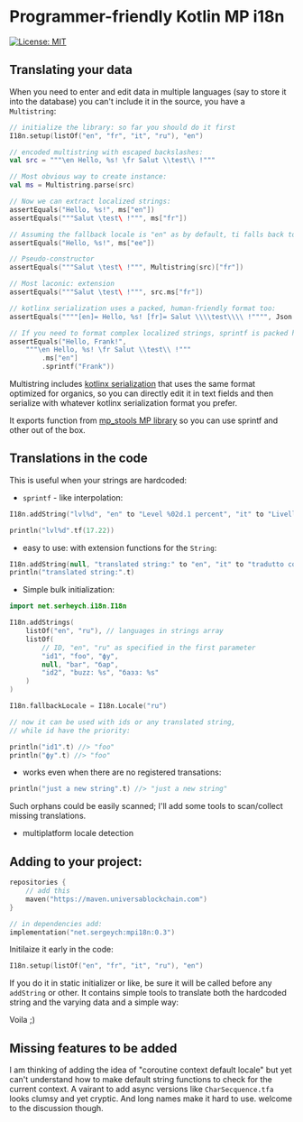 # Programmer-friendly Kotlin MP i18n

[![License: MIT](https://img.shields.io/badge/License-MIT-yellow.svg)](https://opensource.org/licenses/MIT)

## Translating your data

When you need to enter and edit data in multiple languages (say to store it into the database) you can't include 
it in the source, you have a `Multistring`:

~~~kotlin
// initialize the library: so far you should do it first
I18n.setup(listOf("en", "fr", "it", "ru"), "en")

// encoded multistring with escaped backslashes:
val src = """\en Hello, %s! \fr Salut \\test\\ !"""

// Most obvious way to create instance:
val ms = Multistring.parse(src)

// Now we can extract localized strings:
assertEquals("Hello, %s!", ms["en"])
assertEquals("""Salut \test\ !""", ms["fr"])

// Assuming the fallback locale is "en" as by default, ti falls back too:
assertEquals("Hello, %s!", ms["ee"])

// Pseudo-constructor
assertEquals("""Salut \test\ !""", Multistring(src)["fr"])

// Most laconic: extension
assertEquals("""Salut \test\ !""", src.ms["fr"])

// kotlinx serialization uses a packed, human-friendly format too:
assertEquals(""""[en]= Hello, %s! [fr]= Salut \\\\test\\\\ !"""", Json.encodeToString(ms))

// If you need to format complex localized strings, sprintf is packed here:
assertEquals("Hello, Frank!",
    """\en Hello, %s! \fr Salut \\test\\ !"""
        .ms["en"]
        .sprintf("Frank"))

~~~

Multistring includes [kotlinx serialization](https://github.com/Kotlin/kotlinx.serialization) that uses the same format optimized for organics, so you can directly edit it in text fields and then serialize with whatever kotlinx serialization format you prefer.

It exports function from [mp_stools MP library](https://github.com/sergeych/mp_stools) so you can use sprintf and other
out of the box.

## Translations in the code

This is useful when your strings are hardcoded:

- `sprintf` - like interpolation:

```kotlin
I18n.addString("lvl%d", "en" to "Level %02d.1 percent", "it" to "Livello %02d.1 percento")

println("lvl%d".tf(17.22))
```

- easy to use: with extension functions for the `String`:

```kotlin
I18n.addString(null, "translated string:" to "en", "it" to "tradutto come:" )
println("translated string:".t)
```

- Simple bulk initialization:

```kotlin
import net.serheych.i18n.I18n

I18n.addStrings(
    listOf("en", "ru"), // languages in strings array 
    listOf(
        // ID, "en", "ru" as specified in the first parameter
        "id1", "foo", "фу",
        null, "bar", "бар",
        "id2", "buzz: %s", "базз: %s"
    )
)

I18n.fallbackLocale = I18n.Locale("ru")
```

```kotlin
// now it can be used with ids or any translated string,
// while id have the priority:

println("id1".t) //> "foo"
println("фу".t) //> "foo"
```

- works even when there are no registered transations:

```kotlin
println("just a new string".t) //> "just a new string"
```
Such orphans could be easily scanned; I'll add some tools to scan/collect missing translations.

- multiplatform locale detection

## Adding to your project:

```kotlin
repositories {
    // add this
    maven("https://maven.universablockchain.com")
}

// in dependencies add:
implementation("net.sergeych:mpi18n:0.3")
```

Initilaize it early in the code:

~~~kotlin
I18n.setup(listOf("en", "fr", "it", "ru"), "en")
~~~

If you do it in static initializer or like, be sure it will be called before any `addString` or other. It contains
simple tools to translate both the hardcoded string and the varying data and a simple way:

Voila ;)

## Missing features to be added

I am thinking of adding the idea of "coroutine context default locale" but yet can't understand
how to make default string functions to check for the current context. A vairant to add async
versions like `CharSecquence.tfa` looks clumsy and yet cryptic. And long names make it hard to use. welcome to the discussion though.



